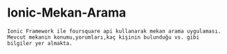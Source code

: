 # Ionic-Mekan-Arama
    Ionic Framework ile foursquare api kullanarak mekan arama uygulaması.
    Mevcut mekanın konumu,yorumları,kaç kişinin bulunduğu vs. gibi bilgiler yer almakta.
